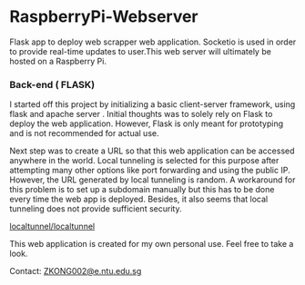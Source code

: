 # RaspberryPi-Webserver
Flask app to deploy web scrapper web application. Socketio is used in order to provide real-time updates to user.This web server will ultimately be hosted on a Raspberry Pi.

### Back-end ( FLASK)

I started off this project by initializing a basic client-server framework, using flask and apache server . Initial thoughts was to solely rely on Flask to deploy the web application. However, Flask is only meant for prototyping and is not recommended for actual use.

Next step was to create a URL so that this web application can be accessed anywhere in the world. Local tunneling is selected for this purpose after attempting many other options like port forwarding and using the public IP.  However, the URL generated by local tunneling is random. A workaround for this problem is to set up a subdomain manually but this has to be done every time the web app is deployed. Besides, it also seems that local tunneling does not provide sufficient security. 

[localtunnel/localtunnel](https://github.com/localtunnel/localtunnel)

This web application is created for my own personal use. Feel free to take a look. 

Contact: ZKONG002@e.ntu.edu.sg 
